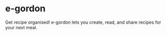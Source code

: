 # e-gordon
Get recipe organised! e-gordon lets you create, read, and share recipes for your next meal.
